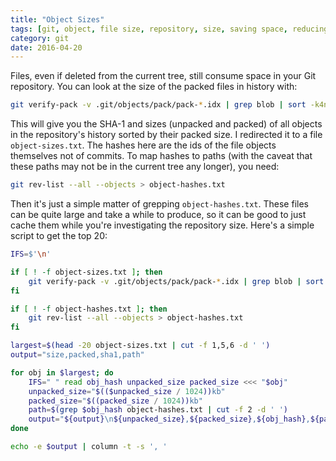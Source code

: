 ```yaml
---
title: "Object Sizes"
tags: [git, object, file size, repository, size, saving space, reducing size]
category: git
date: 2016-04-20
---
```


Files, even if deleted from the current tree, still consume space in your Git repository. You can look at the size of the packed files in history with:

```bash
git verify-pack -v .git/objects/pack/pack-*.idx | grep blob | sort -k4nr > object-sizes.txt
```

This will give you the SHA-1 and sizes (unpacked and packed) of all objects in the repository's history sorted by their packed size. I redirected it to a file `object-sizes.txt`. The hashes here are the ids of the file objects themselves not of commits. To map hashes to paths (with the caveat that these paths may not be in the current tree any longer), you need:

```bash
git rev-list --all --objects > object-hashes.txt
```

Then it's just a simple matter of grepping `object-hashes.txt`. These files can be quite large and take a while to produce, so it can be good to just cache them while you're investigating the repository size. Here's a simple script to get the top 20:

```bash
IFS=$'\n'

if [ ! -f object-sizes.txt ]; then
    git verify-pack -v .git/objects/pack/pack-*.idx | grep blob | sort -k4nr > object-sizes.txt
fi

if [ ! -f object-hashes.txt ]; then
    git rev-list --all --objects > object-hashes.txt
fi

largest=$(head -20 object-sizes.txt | cut -f 1,5,6 -d ' ')
output="size,packed,sha1,path"

for obj in $largest; do
    IFS=" " read obj_hash unpacked_size packed_size <<< "$obj"
    unpacked_size="$(($unpacked_size / 1024))kb"
    packed_size="$((packed_size / 1024))kb"
    path=$(grep $obj_hash object-hashes.txt | cut -f 2 -d ' ')
    output="${output}\n${unpacked_size},${packed_size},${obj_hash},${path}"
done

echo -e $output | column -t -s ', '
```
